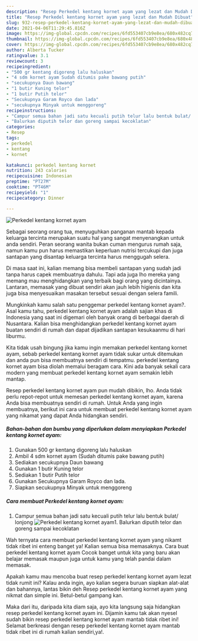 ```yaml
---
description: "Resep Perkedel kentang kornet ayam yang lezat dan Mudah Dibuat"
title: "Resep Perkedel kentang kornet ayam yang lezat dan Mudah Dibuat"
slug: 932-resep-perkedel-kentang-kornet-ayam-yang-lezat-dan-mudah-dibuat
date: 2021-04-06T11:29:45.816Z
image: https://img-global.cpcdn.com/recipes/6fd553407cb9e8ea/680x482cq70/perkedel-kentang-kornet-ayam-foto-resep-utama.jpg
thumbnail: https://img-global.cpcdn.com/recipes/6fd553407cb9e8ea/680x482cq70/perkedel-kentang-kornet-ayam-foto-resep-utama.jpg
cover: https://img-global.cpcdn.com/recipes/6fd553407cb9e8ea/680x482cq70/perkedel-kentang-kornet-ayam-foto-resep-utama.jpg
author: Alberta Tucker
ratingvalue: 3.1
reviewcount: 3
recipeingredient:
- "500 gr kentang digoreng lalu haluskan"
- "4 sdm kornet ayam Sudah ditumis pake bawang putih"
- "secukupnya Daun bawang"
- "1 butir Kuning telor"
- "1 butir Putih telor"
- "Secukupnya Garam Royco dan lada"
- "secukupnya Minyak untuk menggoreng"
recipeinstructions:
- "Campur semua bahan jadi satu kecuali putih telur lalu bentuk bulat/ lonjong"
- "Balurkan diputih telor dan goreng sampai kecoklatan"
categories:
- Resep
tags:
- perkedel
- kentang
- kornet

katakunci: perkedel kentang kornet 
nutrition: 243 calories
recipecuisine: Indonesian
preptime: "PT27M"
cooktime: "PT46M"
recipeyield: "1"
recipecategory: Dinner

---
```



![Perkedel kentang kornet ayam](https://img-global.cpcdn.com/recipes/6fd553407cb9e8ea/680x482cq70/perkedel-kentang-kornet-ayam-foto-resep-utama.jpg)

Sebagai seorang orang tua, menyuguhkan panganan mantab kepada keluarga tercinta merupakan suatu hal yang sangat menyenangkan untuk anda sendiri. Peran seorang  wanita bukan cuman mengurus rumah saja, namun kamu pun harus memastikan keperluan nutrisi tercukupi dan juga santapan yang disantap keluarga tercinta harus menggugah selera.

Di masa  saat ini, kalian memang bisa membeli santapan yang sudah jadi tanpa harus capek membuatnya dahulu. Tapi ada juga lho mereka yang memang mau menghidangkan yang terbaik bagi orang yang dicintainya. Lantaran, memasak yang dibuat sendiri akan jauh lebih higienis dan kita juga bisa menyesuaikan masakan tersebut sesuai dengan selera famili. 



Mungkinkah kamu salah satu penggemar perkedel kentang kornet ayam?. Asal kamu tahu, perkedel kentang kornet ayam adalah sajian khas di Indonesia yang saat ini digemari oleh banyak orang di berbagai daerah di Nusantara. Kalian bisa menghidangkan perkedel kentang kornet ayam buatan sendiri di rumah dan dapat dijadikan santapan kesukaanmu di hari liburmu.

Kita tidak usah bingung jika kamu ingin memakan perkedel kentang kornet ayam, sebab perkedel kentang kornet ayam tidak sukar untuk ditemukan dan anda pun bisa membuatnya sendiri di tempatmu. perkedel kentang kornet ayam bisa diolah memalui beragam cara. Kini ada banyak sekali cara modern yang membuat perkedel kentang kornet ayam semakin lebih mantap.

Resep perkedel kentang kornet ayam pun mudah dibikin, lho. Anda tidak perlu repot-repot untuk memesan perkedel kentang kornet ayam, karena Anda bisa membuatnya sendiri di rumah. Untuk Anda yang ingin membuatnya, berikut ini cara untuk membuat perkedel kentang kornet ayam yang nikamat yang dapat Anda hidangkan sendiri.

<!--inarticleads1-->

##### Bahan-bahan dan bumbu yang diperlukan dalam menyiapkan Perkedel kentang kornet ayam:

1. Gunakan 500 gr kentang digoreng lalu haluskan
1. Ambil 4 sdm kornet ayam (Sudah ditumis pake bawang putih)
1. Sediakan secukupnya Daun bawang
1. Gunakan 1 butir Kuning telor
1. Sediakan 1 butir Putih telor
1. Gunakan Secukupnya Garam Royco dan lada.
1. Siapkan secukupnya Minyak untuk menggoreng




<!--inarticleads2-->

##### Cara membuat Perkedel kentang kornet ayam:

1. Campur semua bahan jadi satu kecuali putih telur lalu bentuk bulat/ lonjong
<img src="https://img-global.cpcdn.com/steps/5d675b5527621767/160x128cq70/perkedel-kentang-kornet-ayam-langkah-memasak-1-foto.jpg" alt="Perkedel kentang kornet ayam">1. Balurkan diputih telor dan goreng sampai kecoklatan




Wah ternyata cara membuat perkedel kentang kornet ayam yang nikamt tidak ribet ini enteng banget ya! Kalian semua bisa memasaknya. Cara buat perkedel kentang kornet ayam Cocok banget untuk kita yang baru akan belajar memasak maupun juga untuk kamu yang telah pandai dalam memasak.

Apakah kamu mau mencoba buat resep perkedel kentang kornet ayam lezat tidak rumit ini? Kalau anda ingin, ayo kalian segera buruan siapkan alat-alat dan bahannya, lantas bikin deh Resep perkedel kentang kornet ayam yang nikmat dan simple ini. Betul-betul gampang kan. 

Maka dari itu, daripada kita diam saja, ayo kita langsung saja hidangkan resep perkedel kentang kornet ayam ini. Dijamin kamu tak akan nyesel sudah bikin resep perkedel kentang kornet ayam mantab tidak ribet ini! Selamat berkreasi dengan resep perkedel kentang kornet ayam mantab tidak ribet ini di rumah kalian sendiri,ya!.

